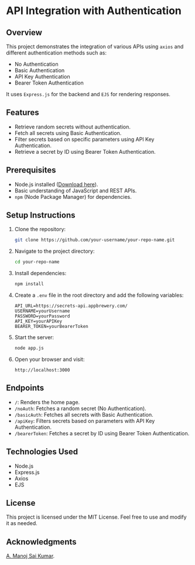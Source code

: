 # API Integration with Authentication

## Overview
This project demonstrates the integration of various APIs using `axios` and different authentication methods such as:
- No Authentication
- Basic Authentication
- API Key Authentication
- Bearer Token Authentication

It uses `Express.js` for the backend and `EJS` for rendering responses.

## Features
- Retrieve random secrets without authentication.
- Fetch all secrets using Basic Authentication.
- Filter secrets based on specific parameters using API Key Authentication.
- Retrieve a secret by ID using Bearer Token Authentication.

## Prerequisites
- Node.js installed ([Download here](https://nodejs.org)).
- Basic understanding of JavaScript and REST APIs.
- `npm` (Node Package Manager) for dependencies.

## Setup Instructions
1. Clone the repository:
   ```bash
   git clone https://github.com/your-username/your-repo-name.git
   ```
2. Navigate to the project directory:
   ```bash
   cd your-repo-name
   ```
3. Install dependencies:
   ```bash
   npm install
   ```
4. Create a `.env` file in the root directory and add the following variables:
   ```env
   API_URL=https://secrets-api.appbrewery.com/
   USERNAME=yourUsername
   PASSWORD=yourPassword
   API_KEY=yourAPIKey
   BEARER_TOKEN=yourBearerToken
   ```
5. Start the server:
   ```bash
   node app.js
   ```
6. Open your browser and visit:
   ```
   http://localhost:3000
   ```

## Endpoints
- `/`: Renders the home page.
- `/noAuth`: Fetches a random secret (No Authentication).
- `/basicAuth`: Fetches all secrets with Basic Authentication.
- `/apiKey`: Filters secrets based on parameters with API Key Authentication.
- `/bearerToken`: Fetches a secret by ID using Bearer Token Authentication.

## Technologies Used
- Node.js
- Express.js
- Axios
- EJS

## License
This project is licensed under the MIT License. Feel free to use and modify it as needed.

## Acknowledgments
[A. Manoj Sai Kumar](https://github.com/123codingmsk).
